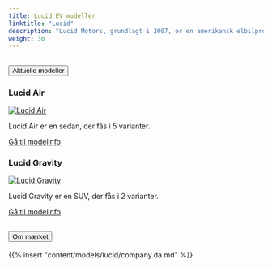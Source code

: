 ```yaml
---
title: Lucid EV modeller
linktitle: "Lucid"
description: "Lucid Motors, grundlagt i 2007, er en amerikansk elbilproducent kendt for sine luksus EV'er, især Lucid Air sedanen. Det kombinerer avanceret teknologi, høj ydeevne og miljøbevidste designs med fokus på innovation."
weight: 30
---
```

<!-- markdownlint-disable MD033 -->
<!-- markdownlint-disable MD010 -->


<div class="accordion" id="accordionPanelsStayOpenExample">
    <div class="accordion-item">
        <h2 class="accordion-header">
            <button class="accordion-button" type="button" data-bs-toggle="collapse" data-bs-target="#panelsStayOpen-collapseOne" aria-expanded="true" aria-controls="panelsStayOpen-collapseOne">
                        Aktuelle modeller
            </button>
        </h2>
        <div id="panelsStayOpen-collapseOne" class="accordion-collapse collapse show">
            <div class="accordion-body">
    <div class="container p-3 mb-4 bg-body-tertiary rounded border">
        <h3>Lucid Air</h3>
        <div class="row">
            <div class="col col-12 col-md-6">
                <a href="air">
                    <img src="https://media.evkx.net/multimedia/models/lucid/air/air_dream_edition_performance/main_1_st.jpg" class="img-fluid" alt="Lucid Air" >
                </a>
            </div>
            <div class="col col-12 col-md-6"><p>
Lucid Air er en sedan, der fås i 5 varianter.
</p>
	<a href="air/" class="btn btn-outline-primary" role="button">Gå til modelinfo</a>
		</div>
	</div>
</div>
    <div class="container p-3 mb-4 bg-body-tertiary rounded border">
        <h3>Lucid Gravity</h3>
        <div class="row">
            <div class="col col-12 col-md-6">
                <a href="gravity">
                    <img src="https://media.evkx.net/multimedia/models/lucid/gravity/gravity_dream_edition/main_1_st.jpeg" class="img-fluid" alt="Lucid Gravity" >
                </a>
            </div>
            <div class="col col-12 col-md-6"><p>
Lucid Gravity er en SUV, der fås i 2 varianter.
</p>
	<a href="gravity/" class="btn btn-outline-primary" role="button">Gå til modelinfo</a>
		</div>
	</div>
</div>
        </div>
    </div>
</div><div class="accordion-item">
    <h2 class="accordion-header">
        <button class="accordion-button" type="button" data-bs-toggle="collapse" data-bs-target="#module-company" aria-expanded="true" aria-controls="module-company">
            Om mærket
        </button>
    </h2>
    <div id="module-company" class="accordion-collapse collapse">
        <div class="accordion-body">
{{% insert "content/models/lucid/company.da.md" %}}
</div>
</div>
</div>
</div>
